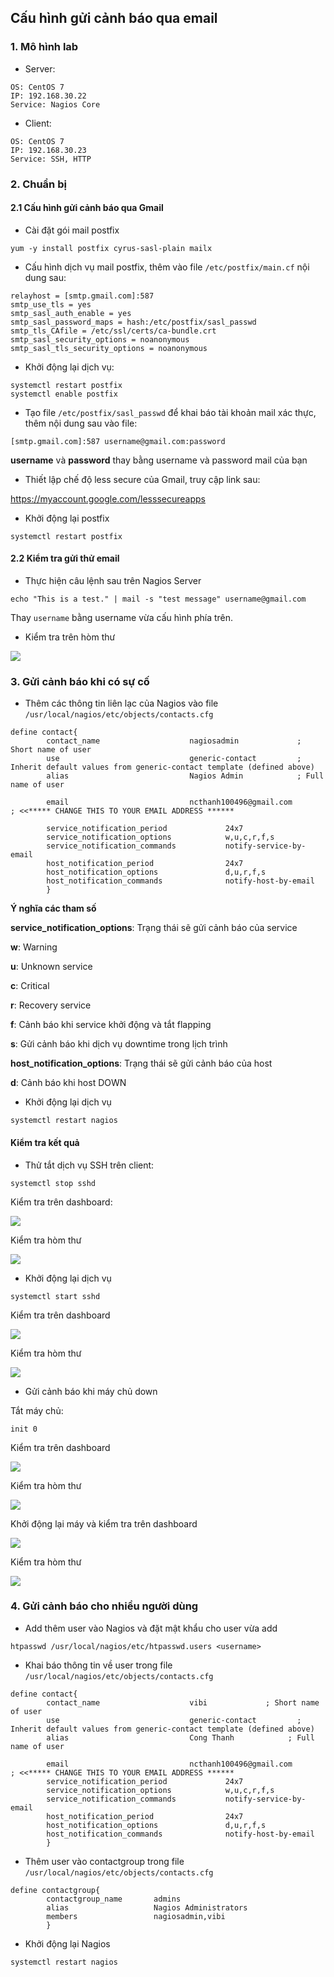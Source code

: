 ## Cấu hình gửi cảnh báo qua email

### 1. Mô hình lab

- Server: 

```
OS: CentOS 7
IP: 192.168.30.22
Service: Nagios Core
```

- Client:

```
OS: CentOS 7
IP: 192.168.30.23
Service: SSH, HTTP
```

### 2. Chuẩn bị

#### 2.1 Cấu hình gửi cảnh báo qua Gmail

- Cài đặt gói mail postfix

```
yum -y install postfix cyrus-sasl-plain mailx
```

- Cấu hình dịch vụ mail postfix, thêm vào file `/etc/postfix/main.cf` nội dung sau:

```
relayhost = [smtp.gmail.com]:587
smtp_use_tls = yes
smtp_sasl_auth_enable = yes
smtp_sasl_password_maps = hash:/etc/postfix/sasl_passwd
smtp_tls_CAfile = /etc/ssl/certs/ca-bundle.crt
smtp_sasl_security_options = noanonymous
smtp_sasl_tls_security_options = noanonymous
```

- Khởi động lại dịch vụ:

```
systemctl restart postfix
systemctl enable postfix
```

- Tạo file `/etc/postfix/sasl_passwd` để khai báo tài khoản mail xác thực, thêm nội dung sau vào file:

```
[smtp.gmail.com]:587 username@gmail.com:password
```

**username** và **password** thay bằng username và password mail của bạn

- Thiết lập chế độ less secure của Gmail, truy cập link sau:

https://myaccount.google.com/lesssecureapps

- Khởi động lại postfix

```
systemctl restart postfix
```

#### 2.2 Kiểm tra gửi thử email

- Thực hiện câu lệnh sau trên Nagios Server

```
echo "This is a test." | mail -s "test message" username@gmail.com
```

Thay `username` bằng username vừa cấu hình phía trên.

- Kiểm tra trên hòm thư

<img src="img/14.jpg">

### 3. Gửi cảnh báo khi có sự cố

- Thêm các thông tin liên lạc của Nagios vào file `/usr/local/nagios/etc/objects/contacts.cfg`

```
define contact{
        contact_name                    nagiosadmin             ; Short name of user
        use                             generic-contact         ; Inherit default values from generic-contact template (defined above)
        alias                           Nagios Admin            ; Full name of user

        email                           ncthanh100496@gmail.com        ; <<***** CHANGE THIS TO YOUR EMAIL ADDRESS ******

        service_notification_period             24x7
        service_notification_options            w,u,c,r,f,s
        service_notification_commands           notify-service-by-email
        host_notification_period                24x7
        host_notification_options               d,u,r,f,s
        host_notification_commands              notify-host-by-email
        }
```

**Ý nghĩa các tham số**

**service_notification_options**: Trạng thái sẽ gửi cảnh báo của service 

**w**: Warning

**u**: Unknown service

**c**: Critical

**r**: Recovery service

**f**: Cảnh báo khi service khởi động và tắt flapping

**s**: Gửi cảnh báo khi dịch vụ downtime trong lịch trình

**host_notification_options**: Trạng thái sẽ gửi cảnh báo của host 

**d**: Cảnh báo khi host DOWN

- Khởi động lại dịch vụ

```
systemctl restart nagios 
```

#### Kiểm tra kết quả

- Thử tắt dịch vụ SSH trên client:

```
systemctl stop sshd
```

Kiểm tra trên dashboard:

<img src="img/15.jpg">

Kiểm tra hòm thư

<img src="img/16.jpg">

- Khởi động lại dịch vụ

```
systemctl start sshd
```

Kiểm tra trên dashboard

<img src="img/17.jpg">

Kiểm tra hòm thư

<img src="img/18.jpg">

- Gửi cảnh báo khi máy chủ down

Tắt máy chủ:

```
init 0
```

Kiểm tra trên dashboard

<img src="img/19.jpg">

Kiểm tra hòm thư

<img src="img/20.jpg">

Khởi động lại máy và kiểm tra trên dashboard

<img src="img/21.jpg">

Kiểm tra hòm thư

<img src="img/22.jpg">

### 4. Gửi cảnh báo cho nhiều người dùng 

- Add thêm user vào Nagios và đặt mật khẩu cho user vừa add

```
htpasswd /usr/local/nagios/etc/htpasswd.users <username>
```

- Khai báo thông tin về user trong file `/usr/local/nagios/etc/objects/contacts.cfg`

```
define contact{
        contact_name                    vibi             ; Short name of user
        use                             generic-contact         ; Inherit default values from generic-contact template (defined above)
        alias                           Cong Thanh            ; Full name of user

        email                           ncthanh100496@gmail.com        ; <<***** CHANGE THIS TO YOUR EMAIL ADDRESS ******
        service_notification_period             24x7
        service_notification_options            w,u,c,r,f,s
        service_notification_commands           notify-service-by-email
        host_notification_period                24x7
        host_notification_options               d,u,r,f,s
        host_notification_commands              notify-host-by-email
        }
```

- Thêm user vào contactgroup trong file `/usr/local/nagios/etc/objects/contacts.cfg`

```
define contactgroup{
        contactgroup_name       admins
        alias                   Nagios Administrators
        members                 nagiosadmin,vibi
        }
```

- Khởi động lại Nagios

```
systemctl restart nagios
```

